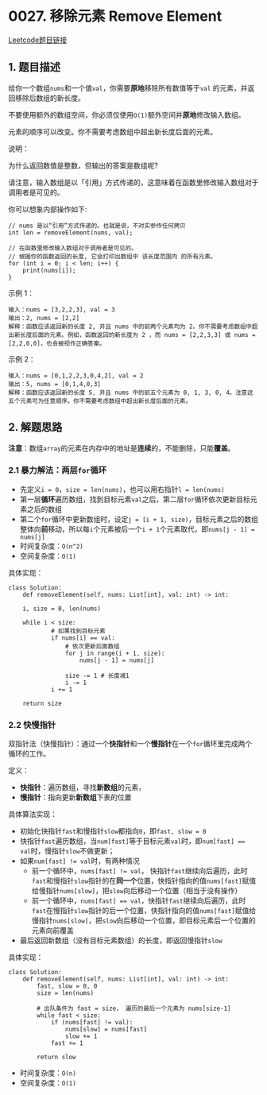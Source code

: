 # 0027. 移除元素 Remove Element
[Leetcode题目链接](https://leetcode.com/problems/remove-element/description/)

## 1. 题目描述
给你一个数组`nums`和一个值`val`，你需要**原地**移除所有数值等于`val` 的元素，并返回移除后数组的新长度。

不要使用额外的数组空间，你必须仅使用`O(1)`额外空间并**原地**修改输入数组。

元素的顺序可以改变。你不需要考虑数组中超出新长度后面的元素。

说明：

为什么返回数值是整数，但输出的答案是数组呢?

请注意，输入数组是以「引用」方式传递的，这意味着在函数里修改输入数组对于调用者是可见的。

你可以想象内部操作如下:
```
// nums 是以“引用”方式传递的。也就是说，不对实参作任何拷贝
int len = removeElement(nums, val);

// 在函数里修改输入数组对于调用者是可见的。
// 根据你的函数返回的长度, 它会打印出数组中 该长度范围内 的所有元素。
for (int i = 0; i < len; i++) {
    print(nums[i]);
}
```

示例 1：
```
输入：nums = [3,2,2,3], val = 3
输出：2, nums = [2,2]
解释：函数应该返回新的长度 2, 并且 nums 中的前两个元素均为 2。你不需要考虑数组中超出新长度后面的元素。例如，函数返回的新长度为 2 ，而 nums = [2,2,3,3] 或 nums = [2,2,0,0]，也会被视作正确答案。
```

示例 2：
```
输入：nums = [0,1,2,2,3,0,4,2], val = 2
输出：5, nums = [0,1,4,0,3]
解释：函数应该返回新的长度 5, 并且 nums 中的前五个元素为 0, 1, 3, 0, 4。注意这五个元素可为任意顺序。你不需要考虑数组中超出新长度后面的元素。
```

## 2. 解题思路
**注意**：数组`array`的元素在内存中的地址是**连续**的，不能删除，只能**覆盖**。

### 2.1 暴力解法：两层`for`循环
* 先定义`i = 0`，`size = len(nums)`，也可以用右指针`l = len(nums)`
* 第一层**循环**遍历数组，找到目标元素`val`之后，第二层`for`循环依次更新目标元素之后的数组
* 第二个`for`循环中更新数组时，设定`j = [i + 1, size)`，目标元素之后的数组整体向**前**移动，所以每`i`个元素被后一个`i + 1`个元素取代，即`nums[j - 1] = nums[j]`
* 时间复杂度：`O(n^2)`
* 空间复杂度：`O(1)`

具体实现：

```
class Solution:
    def removeElement(self, nums: List[int], val: int) -> int:

    i, size = 0, len(nums)

    while i < size:
            # 如果找到目标元素
            if nums[i] == val:
                # 依次更新后面数组
                for j in range(i + 1, size):
                    nums[j - 1] = nums[j]
                
                size -= 1 # 长度减1
                i -= 1
            i += 1
    
    return size
```

### 2.2 快慢指针
双指针法（快慢指针）：通过一个**快指针**和一个**慢指针**在一个`for`循环里完成两个循环的工作。

定义：
* **快指针**：遍历数组，寻找**新数组**的元素，
* **慢指针**：指向更新**新数组**下表的位置

具体算法实现：
* 初始化快指针`fast`和慢指针`slow`都指向`0`，即`fast, slow = 0` 
* 快指针`fast`遍历数组，当`num[fast]`等于目标元素`val`时，即`num[fast] == val`时，慢指针`slow`不做更新；
* 如果`num[fast] != val`时，有两种情况
  * 前一个循环中，`nums[fast] != val`， 快指针`fast`继续向后遍历，此时`fast`和慢指针`slow`指针的在**同一个**位置，快指针指向的值`nums[fast]`赋值给慢指针`nums[slow]`，把`slow`向后移动一个位置（相当于没有操作）
  * 前一个循环中，`nums[fast] == val`，快指针`fast`继续向后遍历，此时`fast`在慢指针`slow`指针的后**一**个位置，快指针指向的值`nums[fast]`赋值给慢指针`nums[slow]`，把`slow`向后移动一个位置，即目标元素后一个位置的元素向前覆盖
* 最后返回新数组（没有目标元素数组）的长度，即返回慢指针`slow`

具体实现：
```
class Solution:
    def removeElement(self, nums: List[int], val: int) -> int:
        fast, slow = 0, 0
        size = len(nums)

        # 出队条件为 fast = size， 遍历的最后一个元素为 nums[size-1]
        while fast < size: 
            if (nums[fast] != val):
                nums[slow] = nums[fast]
                slow += 1
            fast += 1

        return slow
```

* 时间复杂度：`O(n)`
* 空间复杂度：`O(1)`
